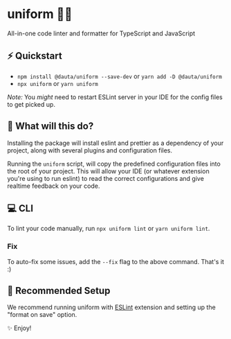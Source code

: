 # uniform 🦄🎩

All-in-one code linter and formatter for TypeScript and JavaScript

## ⚡️ Quickstart

- `npm install @dauta/uniform --save-dev` or `yarn add -D @dauta/uniform`
- `npx uniform` or `yarn uniform`

_Note:_ You _might_ need to restart ESLint server in your IDE for the config files to get picked up.

## 🤔 What will this do?

Installing the package will install eslint and prettier as a dependency of your project, along with several plugins and configuration files.

Running the `uniform` script, will copy the predefined configuration files into the root of your project. This will allow your IDE (or whatever extension you're using to run eslint) to read the correct configurations and give realtime feedback on your code.

## 💻 CLI

To lint your code manually, run `npx uniform lint` or `yarn uniform lint`.

### Fix

To auto-fix some issues, add the `--fix` flag to the above command.
That's it :)

## 🤩 Recommended Setup

We recommend running uniform with [ESLint](https://marketplace.visualstudio.com/items?itemName=dbaeumer.vscode-eslint) extension and setting up the "format on save" option.

✨ Enjoy!

